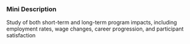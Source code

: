 ### Mini Description

Study of both short-term and long-term program impacts, including employment rates, wage changes, career progression, and participant satisfaction
